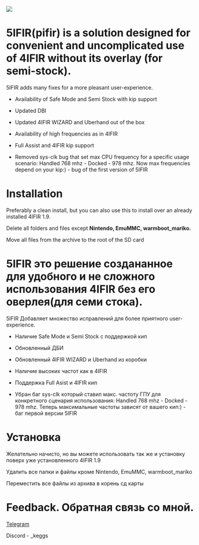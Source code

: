 



![](https://i.imgur.com/xf7rVd8.png)

# 5IFIR(pifir) is a solution designed for convenient and uncomplicated use of 4IFIR without its overlay (for semi-stock).

5IFIR adds many fixes for a more pleasant user-experience.

* Availability of Safe Mode and Semi Stock with kip support

* Updated DBI

* Updated 4IFIR WIZARD and Uberhand out of the box

* Availability of high frequencies as in 4IFIR 

* Full Assist and 4IFIR kip support

* Removed sys-clk bug that set max CPU frequency for a specific usage scenario: Handled 768 mhz - Docked - 978 mhz. Now max frequencies depend on your kip:) - bug of the first version of 5IFIR

# Installation 

Preferably a clean install, but you can also use this to install over an already installed 4IFIR 1.9.

Delete all folders and files except **Nintendo, EmuMMC, warmboot_mariko.**

Move all files from the archive to the root of the SD card

# 5IFIR это решение создананное для удобного и не сложного использования 4IFIR без его оверлея(для семи стока).

5IFIR Добавляет множество исправлений для более приятного user-experience.

* Наличие Safe Mode и Semi Stock с поддержкой кип

* Обновленный ДБИ

* Обновленный 4IFIR WIZARD и Uberhand из коробки

* Наличие высоких частот как в 4IFIR 

* Поддержка Full Asist и 4IFIR кип

* Убран баг sys-clk который ставил макс. частоту ГПУ для конкретного сценария использования: Handled 768 mhz - Docked - 978 mhz. Теперь максимальные частоты зависят от вашего кип:) - баг первой версии 5IFIR

# Установка 

Желательно начисто, но вы можете использовать так же и установку поверх уже установленного 4IFIR 1.9

Удалить все папки и файлы кроме Nintendo, EmuMMC, warmboot_mariko

Переместить все файлы из архива в корень сд карты



# Feedback. Обратная связь со мной.

[Telegram](https://t.me/k1gsss)



Discord - _keggs
